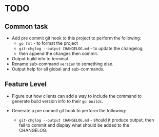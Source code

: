 # TODO

## Common task

* Add pre commit git hook to this project to perform the following:
    * `go fmt` - to format the project
    * `git-chglog --output CHANGELOG.md` - to update the changelog
    * then append the changes then commit.
* Output build info to terminal
* Rename sub-command `version` to something else.
* Output help for all global and sub-commands.

## Feature Level

* Figure out how clients can add a way to include the command to generate
  build version info to their `go builds`.

* Generate a pre commit git hook to perform the following:
  * `git-chglog --output CHANGELOG.md` - should it produce output, then fail to
    commit and display what should be added to the CHANGELOG.
